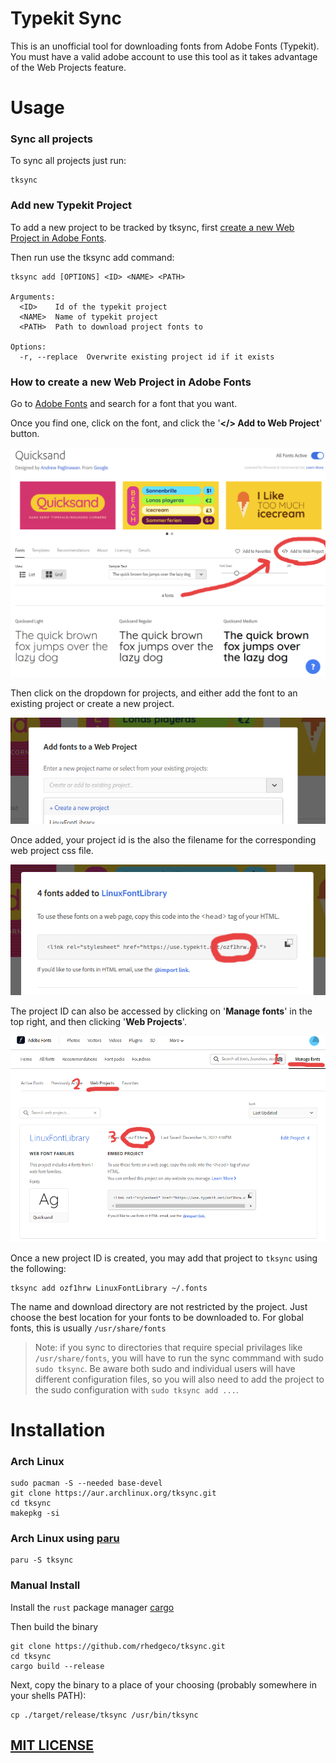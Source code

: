 # Typekit Sync
This is an unofficial tool for downloading fonts from Adobe Fonts (Typekit). You must have a valid adobe account to use this tool as it takes advantage of the Web Projects feature.

# Usage
### Sync all projects
To sync all projects just run:
```
tksync
```

### Add new Typekit Project
To add a new project to be tracked by tksync, first [create a new Web Project in Adobe Fonts](#how-to-create-a-new-web-project-in-adobe-fonts).

Then run use the tksync add command:
```
tksync add [OPTIONS] <ID> <NAME> <PATH>

Arguments:
  <ID>    Id of the typekit project
  <NAME>  Name of typekit project
  <PATH>  Path to download project fonts to

Options:
  -r, --replace  Overwrite existing project id if it exists
```

### How to create a new Web Project in Adobe Fonts
Go to [Adobe Fonts](https://fonts.adobe.com) and search for a font that you want.

Once you find one, click on the font, and click the '**</> Add to Web Project**' button.

![Add to Web Project](./readme-assets/adobe-fonts-quicksand.png)

Then click on the dropdown for projects, and either add the font to an existing project or create a new project.

![Create new project](./readme-assets/create-new-project.png)

Once added, your project id is the also the filename for the corresponding web project css file.

![Project ID](./readme-assets/project-id.png)

The project ID can also be accessed by clicking on '**Manage fonts**' in the top right, and then clicking '**Web Projects**'.

![Manage Fonts](./readme-assets/manage-fonts.png)

Once a new project ID is created, you may add that project to `tksync` using the following:
```
tksync add ozf1hrw LinuxFontLibrary ~/.fonts
```

The name and download directory are not restricted by the project. Just choose the best location for your fonts to be downloaded to. For global fonts, this is usually `/usr/share/fonts`

> Note: if you sync to directories that require special privilages like `/usr/share/fonts`, you will have to run the sync commmand with sudo `sudo tksync`. Be aware both sudo and individual users will have different configuration files, so you will also need to add the project to the sudo configuration with `sudo tksync add ...`.

# Installation
### Arch Linux
```
sudo pacman -S --needed base-devel
git clone https://aur.archlinux.org/tksync.git
cd tksync
makepkg -si
```
### Arch Linux using [paru](https://github.com/Morganamilo/paru)
```
paru -S tksync
```
### Manual Install
Install the `rust` package manager [cargo](https://doc.rust-lang.org/cargo/getting-started/installation.html)

Then build the binary
```
git clone https://github.com/rhedgeco/tksync.git
cd tksync
cargo build --release
```

Next, copy the binary to a place of your choosing (probably somewhere in your shells PATH):
```
cp ./target/release/tksync /usr/bin/tksync
```

## [MIT LICENSE](LICENSE.md)
